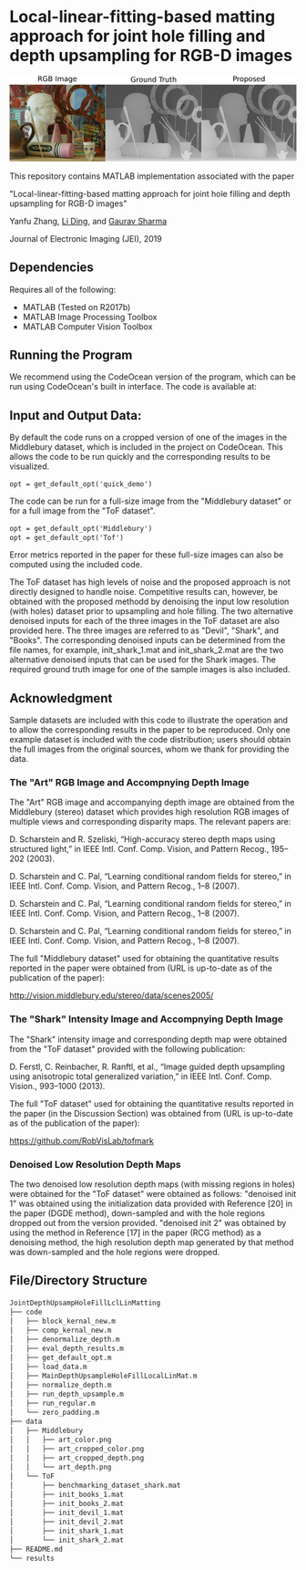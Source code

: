 # Local-linear-fitting-based matting approach for joint hole filling and depth upsampling for RGB-D images

![Sample Results](./results/sample_results.png)

This repository contains MATLAB implementation associated with the paper

"Local-linear-fitting-based matting approach for joint hole filling and depth upsampling for RGB-D images"

Yanfu Zhang, [Li Ding](https://www.hajim.rochester.edu/ece/lding6), and [Gaurav Sharma](http://www2.ece.rochester.edu/~gsharma/)

Journal of Electronic Imaging (JEI), 2019

##  Dependencies
Requires all of the following:
* MATLAB (Tested on R2017b)
* MATLAB Image Processing Toolbox
* MATLAB Computer Vision Toolbox

## Running the Program
We recommend using the CodeOcean version of the program, which can be run using CodeOcean's built in interface. The code is available at:


## Input and Output Data:
By default the code runs on a cropped version of one of the images in the Middlebury dataset, which is included in the project on CodeOcean. This allows the code to be run quickly and the corresponding results to be visualized. 
```
opt = get_default_opt('quick_demo')
```

The code can be run for a full-size image from the "Middlebury dataset" or for a full image from the "ToF dataset".
```
opt = get_default_opt('Middlebury')
opt = get_default_opt('Tof')
``` 
Error metrics reported in the paper for these full-size images can also be computed using the included code.

The ToF dataset has high levels of noise and the proposed approach is not directly designed to handle noise. Competitive results can, however, be obtained with the proposed methodd by denoising the input low resolution (with holes) dataset prior to upsampling and hole filling. The two alternative denoised inputs for each of the three images in the ToF dataset are also provided here. The three images are referred to as "Devil", "Shark", and "Books". The corresponding denoised inputs can be determined from the file names, for example, init_shark_1.mat and init_shark_2.mat are the two alternative denoised inputs that can be used for the Shark images. The required ground truth image for one of the sample images is also included.

## Acknowledgment

Sample datasets are included with this code to illustrate the operation and to allow the corresponding results in the paper to be reproduced. Only one example dataset is included with the code distribution; users should obtain the full images from the original sources, whom we thank for providing the data.

### The "Art" RGB Image and Accompnying Depth Image
The "Art" RGB image and accompanying depth image are obtained from the Middlebury (stereo) dataset which  provides high resolution RGB images of multiple views and corresponding disparity maps. The relevant papers are:

D. Scharstein and R. Szeliski, “High-accuracy stereo depth maps using structured light,” in IEEE Intl. Conf. Comp. Vision, and Pattern Recog., 195–202 (2003).

D. Scharstein and C. Pal, “Learning conditional random fields for stereo,” in IEEE Intl. Conf. Comp. Vision, and Pattern Recog., 1–8 (2007).

D. Scharstein and C. Pal, “Learning conditional random fields for stereo,” in IEEE Intl. Conf. Comp. Vision, and Pattern Recog., 1–8 (2007).

D. Scharstein and C. Pal, “Learning conditional random fields for stereo,” in IEEE Intl. Conf. Comp. Vision, and Pattern Recog., 1–8 (2007).

The full "Middlebury dataset" used for obtaining the quantitative results reported in the paper were obtained from (URL is up-to-date as of the publication of the paper):

http://vision.middlebury.edu/stereo/data/scenes2005/


### The "Shark" Intensity Image and Accompnying Depth Image
The "Shark" intensity image and corresponding depth map were obtained from the "ToF dataset" provided with the following publication: 

 D. Ferstl, C. Reinbacher, R. Ranftl, et al., “Image guided depth upsampling using anisotropic total generalized variation,” in IEEE Intl. Conf. Comp. Vision., 993–1000 (2013).

The full "ToF dataset" used for obtaining the quantitative results reported in the paper (in the Discussion Section) was obtained from 
(URL is up-to-date as of the publication of the paper):

https://github.com/RobVisLab/tofmark

### Denoised Low Resolution Depth Maps
The two denoised low resolution depth maps (with missing regions in holes) were obtained for the "ToF dataset"  were obtained as follows: "denoised init 1" was obtained using the initialization data provided with Reference [20] in the paper (DGDE method), down-sampled and with the hole regions dropped out from the version provided. "denoised init 2" was obtained by using the method in Reference [17] in the paper (RCG method) as a denoising method, the high resolution depth map generated by that method was down-sampled and the hole regions were dropped.

## File/Directory Structure
```
JointDepthUpsampHoleFillLclLinMatting
├── code
│   ├── block_kernal_new.m
│   ├── comp_kernal_new.m
│   ├── denormalize_depth.m
│   ├── eval_depth_results.m
│   ├── get_default_opt.m
│   ├── load_data.m
│   ├── MainDepthUpsampleHoleFillLocalLinMat.m
│   ├── normalize_depth.m
│   ├── run_depth_upsample.m
│   ├── run_regular.m
│   └── zero_padding.m
├── data
│   ├── Middlebury
│   │   ├── art_color.png
│   │   ├── art_cropped_color.png
│   │   ├── art_cropped_depth.png
│   │   └── art_depth.png
│   └── ToF
│       ├── benchmarking_dataset_shark.mat
│       ├── init_books_1.mat
│       ├── init_books_2.mat
│       ├── init_devil_1.mat
│       ├── init_devil_2.mat
│       ├── init_shark_1.mat
│       └── init_shark_2.mat
├── README.md
└── results
```
